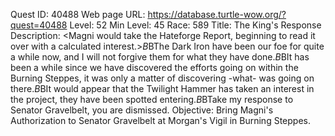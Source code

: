 Quest ID: 40488
Web page URL: https://database.turtle-wow.org/?quest=40488
Level: 52
Min Level: 45
Race: 589
Title: The King's Response
Description: <Magni would take the Hateforge Report, beginning to read it over with a calculated interest.>$B$BThe Dark Iron have been our foe for quite a while now, and I will not forgive them for what they have done.$B$BIt has been a while since we have discovered the efforts going on within the Burning Steppes, it was only a matter of discovering -what- was going on there.$B$BIt would appear that the Twilight Hammer has taken an interest in the project, they have been spotted entering.$B$BTake my response to Senator Gravelbelt, you are dismissed.
Objective: Bring Magni's Authorization to Senator Gravelbelt at Morgan's Vigil in Burning Steppes.
